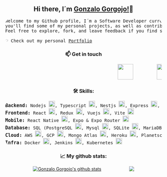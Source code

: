 <h2 align="center">Hi there, I´m <a href="https://www.linkedin.com/in/gonzalogorgojo/">Gonzalo Gorgojo!</a>👋</h2>

<pre style="border-radius: 20px">
Welcome to my Github profile, I´m a Software Developer currently working at <a href="https://blanclabs.com/">Blanc Labs</a>. On this page,
you'll find some of my personal projects, as well as contributions to open source software.
Feel free to explore, fork, and leave feedback if you find something interesting.

💡 Check out my personal <a href="https://gonzalogorgojo.com/">Portfolio</a>
</pre>
<h3 align="center"> 📫 Get in touch </h3>

<pre>                                           <a href="mailto:gongorgojo@gmail.com"><img height="50" width="50" src="https://cdn.simpleicons.org/gmail/lightred" /></a>         <a href="https://www.linkedin.com/in/gonzalogorgojo/"><img height="50" width="50" src="https://cdn.simpleicons.org/linkedin" /></a></pre>

<h3 align="center">🛠️ Skills:</h3>
<pre style="border-radius: 20px">
<span style="font-size: 15px; font-weight: bolder">Backend:</span> Nodejs <img height="20" width="20" src="https://cdn.simpleicons.org/node.js" />, Typescript <img height="20" width="20" src="https://cdn.simpleicons.org/typescript" />, Nestjs <img height="20" width="20" src="https://cdn.simpleicons.org/nestjs" />, Express <img height="20" width="20" src="https://cdn.simpleicons.org/express/blue" />, Golang(learning) <img height="20" width="20" src="https://cdn.simpleicons.org/go" />
<span style="font-size: 15px; font-weight: bolder">Frontend:</span> React <img height="20" width="20" src="https://cdn.simpleicons.org/react" />, Redux <img height="20" width="20" src="https://cdn.simpleicons.org/redux" />, Vuejs <img height="20" width="20" src="https://cdn.simpleicons.org/vuedotjs" />, Vite <img height="20" width="20" src="https://cdn.simpleicons.org/Vite" />
<span style="font-size: 15px; font-weight: bolder">Mobile:</span> React Native <img height="20" width="20" src="https://cdn.simpleicons.org/react" />, Expo & Expo Router <img height="20" width="20" src="https://cdn.simpleicons.org/expo/black/white" />
<span style="font-size: 15px; font-weight: bolder">Database:</span> SQL (PostgreSQL <img height="20" width="20" src="https://cdn.simpleicons.org/postgresql" />, Mysql <img height="20" width="20" src="https://cdn.simpleicons.org/mysql" />, SQLite <img height="20" width="20" src="https://cdn.simpleicons.org/sqlite/blue/white" />, MariaDB <img height="20" width="20" src="https://cdn.simpleicons.org/mariadb" />), NOSQL (MongoDb <img height="20" width="20" src="https://cdn.simpleicons.org/mongodb" />)
<span style="font-size: 15px; font-weight: bolder">Cloud:</span> AWS <img height="20" width="20" src="https://cdn.simpleicons.org/amazon" />, GCP <img height="20" width="20" src="https://cdn.simpleicons.org/googlecloud" />, Mongo Atlas <img height="20" width="20" src="https://cdn.simpleicons.org/mongodb" />, Heroku <img height="20" width="20" src="https://cdn.simpleicons.org/heroku" />, Planetscale <img height="20" width="20" src="https://cdn.simpleicons.org/planetscale" />
<span style="font-size: 15px; font-weight: bolder">Infra:</span> Docker <img height="20" width="20" src="https://cdn.simpleicons.org/docker" />, Jenkins <img height="20" width="20" src="https://cdn.simpleicons.org/jenkins" />, Kubernetes <img height="20" width="20" src="https://cdn.simpleicons.org/kubernetes" />
</pre>

<h3 align="center">📈 My github stats:</h3>
<div align="center" style="margin: 0;display: flex; justify-content: space-evenly; align-items: center">
<a href="https://github.com/GonzaloGorgojo"><img src="https://github-readme-stats.vercel.app/api?username=GonzaloGorgojo&show_icons=true&include_all_commits=true&theme=gotham&hide_border=true" alt="Gonzalo Gorgojo's github stats" /></a> <a href="https://github.com/GonzaloGorgojo"><img  src="https://github-readme-stats.vercel.app/api/top-langs/?username=GonzaloGorgojo&layout=compact&theme=gotham&hide_border=true" /></a>
</div>
